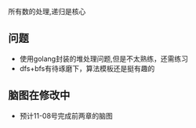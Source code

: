 
所有数的处理,递归是核心
## 问题

- 使用golang封装的堆处理问题,但是不太熟练，还需练习
- dfs+bfs有待琢磨下，算法模板还是挺有趣的

## 脑图在修改中
- 预计11-08号完成前两章的脑图
